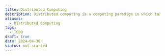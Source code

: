 ```yaml
---
title: Distributed Computing
description: Distributed computing is a computing paradigm in which tasks are divided among multiple computers or nodes within a network, enabling parallel processing and scalability, and facilitating the execution of complex computations and data processing tasks across distributed systems.
aliases:
  - Distributed Computing
tags:
  - TODO
draft: true
date: 2024-04-30
status: not-started
---
```

